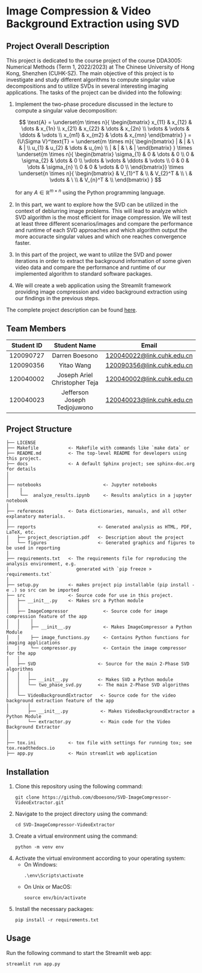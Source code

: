 Image Compression & Video Background Extraction using SVD
==============================


## Project Overall Description

This project is dedicated to the course project of the course DDA3005: Numerical Methods (Term 1, 2022/2023) at The Chinese University of Hong Kong, Shenzhen (CUHK-SZ). The main objective of this project is to investigate and study different algorithms to compute singular value decompositions and to utilize SVDs in several interesting imaging applications. The tasks of the project can be divided into the following:

1. Implement the two-phase procedure discussed in the lecture to compute a singular value decomposition:
   

   $$
   \text{A} = 
    \underset{m \times n}{
        \begin{bmatrix}
            x_{11} & x_{12} & \dots & x_{1n} \\
            x_{21} & x_{22} & \dots & x_{2n} \\
            \vdots & \vdots & \ddots & \vdots \\
            x_{m1} & x_{m2} & \dots & x_{mn}
        \end{bmatrix}
    }
    = {U\Sigma V}^\text{T} = 
    \underset{m \times m}{
        \begin{bmatrix}
            | & | & \ & | \\
            u_{1} & u_{2} & \dots & u_{m} \\
            | & | & \ & |
        \end{bmatrix}
    }
    \times
    \underset{m \times n}{
    \begin{bmatrix}
    \sigma_{1} & 0 & \dots & 0 \\
    0 & \sigma_{2} & \dots & 0 \\
    \vdots & \vdots & \ddots & \vdots \\
    0 & 0 & \dots & \sigma_{n} \\
    0 & 0 & \vdots & 0 \\
    \end{bmatrix}}
    \times
    \underset{n \times n}{
        \begin{bmatrix}
             & V_{1}^T &   \\
           & V_{2}^T &  \\
            \ & \vdots &  \ \\
             & V_{n}^T &  \\
        \end{bmatrix}
    }
   $$


   for any $A \in \mathbb{R}^{m \times n}$ using the Python programming language.

2. In this part, we want to explore how the SVD can be utilized in the context of deblurring image problems. This will lead to analyze which SVD algorithm is the most efficient for image compression. We will test at least three different scenarios/images and compare the performance and runtime of each SVD approaches and which algorithm output the more accuracte singular values and which one reaches convergence faster.
3. In this part of the project, we want to utilize the SVD and power iterations in order to extract the background information of some given video data and compare the performance and runtime of our implemented algorithm to standard software packages.
4. We will create a web application using the Streamlit framework providing image compression and video background extraction using our findings in the previous steps.

The complete project description can be found [here](./reports/project_description.pdf).


## Team Members

| Student ID | Student Name   | Email                        
| :----------: | :--------------: | :------------------------------: | 
| 120090727  | Darren Boesono        | 120040022@link.cuhk.edu.cn     | 
| 120090356  | Yitao Wang        |    120090356@link.cuhk.edu.cn  | 
| 120040002  | Joseph Ariel Christopher Teja          | 120040002@link.cuhk.edu.cn     | 
| 120040023  | Jefferson Joseph Tedjojuwono            | 120040023@link.cuhk.edu.cn     | 


Project Structure
------------

    ├── LICENSE
    ├── Makefile           <- Makefile with commands like `make data` or 
    ├── README.md          <- The top-level README for developers using this project.
    ├── docs               <- A default Sphinx project; see sphinx-doc.org for details
    │
    │
    ├── notebooks                       <- Jupyter notebooks
    │    |                
    │    └──  analyze_results.ipynb     <- Results analytics in a jupyter notebook          
    │
    ├── references         <- Data dictionaries, manuals, and all other explanatory materials.
    │
    ├── reports                       <- Generated analysis as HTML, PDF, LaTeX, etc.
    |   ├── project_description.pdf   <- Description about the project
    │   └── figures                   <- Generated graphics and figures to be used in reporting
    │
    ├── requirements.txt   <- The requirements file for reproducing the analysis environment, e.g.
    │                         generated with `pip freeze > requirements.txt`
    │
    ├── setup.py           <- makes project pip installable (pip install -e .) so src can be imported
    ├── src                <- Source code for use in this project.
    │   ├── __init__.py    <- Makes src a Python module
    │   │
    │   ├── ImageCompressor             <- Source code for image compression feature of the app
    │   │    │
    │   │    ├── __init__.py            <- Makes ImageCompressor a Python Module
    │   │    ├── image_functions.py     <- Contains Python functions for imaging applications
    │   │    └── compressor.py          <- Contain the image compressor for the app
    │   │
    │   ├── SVD                       <- Source for the main 2-Phase SVD algorithms
    │   │   │
    │   │   ├── __init__.py           <- Makes SVD a Python module
    │   │   └── two_phase_svd.py      <- The main 2-Phase SVD algorithms
    │   │
    │   └── VideoBackgroundExtractor   <- Source code for the video background extraction feature of the app
    │       │                 
    │       ├── __init__.py            <- Makes VideoBackgroundExtractor a Python Module
    │       └── extractor.py           <- Main code for the Video Background Extractor
    │   
    │
    ├── tox.ini            <- tox file with settings for running tox; see tox.readthedocs.io
    ├── app.py             <- Main streamlit web application



## Installation
1. Clone this repository using the following command:
   ```
   git clone https://github.com/dboesono/SVD-ImageCompressor-VideoExtractor.git
   ```
2. Navigate to the project directory using the command:
   ```
   cd SVD-ImageCompressor-VideoExtractor
   ```
3. Create a virtual environment using the command:
   ```
   python -m venv env
   ```
4. Activate the virtual environment according to your operating system:
   - On Windows:
        ```
        .\env\Scripts\activate
        ``` 
    - On Unix or MacOS:
        ```
        source env/bin/activate
        ``` 
5. Install the necessary packages:
   ```
   pip install -r requirements.txt
   ```


## Usage
Run the following command to start the Streamlit web app:
```
streamlit run app.py
```